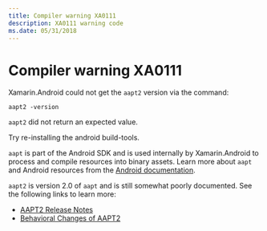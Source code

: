 ```yaml
---
title: Compiler warning XA0111
description: XA0111 warning code
ms.date: 05/31/2018
---
```

# Compiler warning XA0111

Xamarin.Android could not get the `aapt2` version via the command:

```
aapt2 -version
```

`aapt2` did not return an expected value. 

Try re-installing the android build-tools.

`aapt` is part of the Android SDK and is used internally by
Xamarin.Android to process and compile resources into binary assets.
Learn more about `aapt` and Android resources from the [Android
documentation][aapt].

`aapt2` is version 2.0 of `aapt` and is still somewhat poorly
documented. See the following links to learn more:
- [AAPT2 Release Notes][release-notes]
- [Behavioral Changes of AAPT2][behavior]

[aapt]: https://developer.android.com/guide/topics/resources/accessing-resources.html
[release-notes]: https://android.googlesource.com/platform/frameworks/base/+/master/tools/aapt2/readme.md
[behavior]: https://developer.android.com/studio/build/gradle-plugin-3-0-0-migration#aapt2

